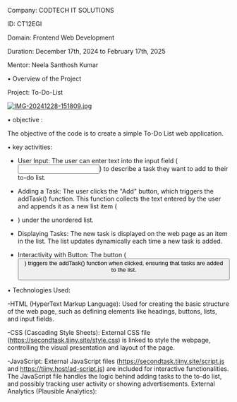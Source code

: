 Company: CODTECH IT SOLUTIONS

ID: CT12EGI

Domain: Frontend Web Development

Duration: December 17th, 2024 to February 17th, 2025

Mentor: Neela Santhosh Kumar

• Overview of the Project

Project: To-Do-List

[![IMG-20241228-151809.jpg](https://i.postimg.cc/cLDxcwN7/IMG-20241228-151809.jpg)](https://postimg.cc/LJ1F9q5h)

• objective :

The objective of the code is to create a simple To-Do List web application.

• key activities:

- User Input:
The user can enter text into the input field (<input type="text" id="input-box">) to describe a task they want to add to their to-do list.

- Adding a Task:
The user clicks the "Add" button, which triggers the addTask() function. This function collects the text entered by the user and appends it as a new list item (<li>) under the unordered list.

- Displaying Tasks:
The new task is displayed on the web page as an item in the list. The list updates dynamically each time a new task is added.
 
- Interactivity with Button:
The button (<button onclick="addTask()">) triggers the addTask() function when clicked, ensuring that tasks are added to the list.

• Technologies Used:

-HTML (HyperText Markup Language):
Used for creating the basic structure of the web page, such as defining elements like headings, buttons, lists, and input fields.

-CSS (Cascading Style Sheets):
External CSS file (https://secondtask.tiiny.site/style.css) is linked to style the webpage, controlling the visual presentation and layout of the page.

-JavaScript:
External JavaScript files (https://secondtask.tiiny.site/script.js and https://tiiny.host/ad-script.js) are included for interactive functionalities.
The JavaScript file handles the logic behind adding tasks to the to-do list, and possibly tracking user activity or showing advertisements.
External Analytics (Plausible Analytics):

